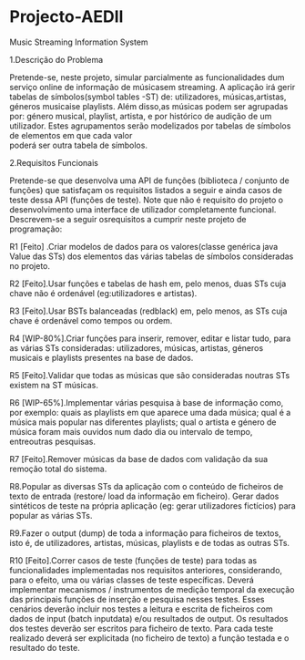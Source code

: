 # Projecto-AEDII
Music Streaming Information System

1.Descrição do Problema

Pretende-se, neste projeto, simular parcialmente as funcionalidades dum serviço online de informação  de músicasem  streaming.
A  aplicação irá gerir tabelas  de símbolos(symbol  tables -ST) de:
utilizadores,  músicas,artistas, géneros  musicaise  playlists. 
Além disso,as músicas podem ser agrupadas por: género musical, playlist, artista, e por histórico  de  audição  de  um  utilizador.
Estes  agrupamentos  serão  modelizados  por tabelas  de  símbolos  de  elementos  em  que  cada  valor  
poderá  ser  outra  tabela  de símbolos.

2.Requisitos Funcionais

Pretende-se que desenvolva uma API de funções (biblioteca / conjunto de funções) que satisfaçam  os  requisitos listados  a 
seguir e ainda  casos  de  teste  dessa  API  (funções  de teste).
Note que  não  é  requisito  do  projeto  o  desenvolvimento  uma  interface  de utilizador  completamente  funcional. 
Descrevem-se  a  seguir  osrequisitos a  cumprir neste projeto de programação:

R1 [Feito] .Criar modelos de dados para os valores(classe genérica java Value das STs) dos elementos das várias tabelas de símbolos consideradas no projeto.

R2 [Feito].Usar  funções  e  tabelas  de  hash em,  pelo  menos,  duas  STs  cuja  chave  não  é ordenável (eg:utilizadores e artistas).

R3 [Feito].Usar  BSTs  balanceadas  (redblack)  em,  pelo  menos,  as  STs cuja  chave  é ordenável como tempos ou ordem.

R4 [WIP-80%].Criar  funções  para  inserir,  remover,  editar  e  listar  tudo,  para  as  várias  STs consideradas: utilizadores,   músicas,   artistas,   géneros   musicais   e   playlists presentes na base de dados.

R5 [Feito].Validar  que  todas  as  músicas que  são  consideradas  noutras  STs  existem  na  ST músicas.

R6 [WIP-65%].Implementar várias pesquisa à base de informação como, por exemplo:
quais as playlists  em  que  aparece  uma  dada  música;  qual  é a música  mais  popular  nas diferentes  playlists;  qual  o  artista  e  género de  música  foram  mais  ouvidos  num 
dado dia ou intervalo de tempo, entreoutras pesquisas.

R7 [Feito].Remover músicas  da  base  de  dados  com  validação  da sua  remoção  total  do sistema.

R8.Popular  as  diversas  STs  da  aplicação  com  o  conteúdo  de  ficheiros  de  texto  de 
entrada  (restore/ load da  informação  em  ficheiro).  Gerar  dados  sintéticos  de teste na própria aplicação (eg: gerar utilizadores fictícios) para popular as várias STs.

R9.Fazer  o  output (dump)  de  toda  a  informação  para  ficheiros  de  textos,  isto  é, de utilizadores, artistas, músicas, playlists e de todas as outras STs.

R10 [Feito].Correr casos de  teste  (funções  de  teste)  para  todas  as  funcionalidades implementadas nos  requisitos  anteriores,  considerando,  para  o  efeito,  uma  ou 
várias   classes   de   teste   específicas.
Deverá   implementar   mecanismos   / instrumentos  de  medição  temporal  da  execução  das  principais  funções  de inserção
e  pesquisa  nesses  testes.  Esses  cenários  deverão  incluir  nos  testes  a leitura  e  escrita  de  ficheiros  com  dados  de  input  (batch  inputdata)  e/ou
resultados  de  output.  Os  resultados  dos  testes  deverão  ser  escritos  para  ficheiro de texto. Para cada teste realizado deverá ser explicitada (no ficheiro de texto) a função testada e o resultado do teste.
